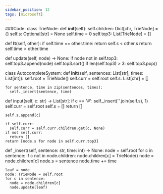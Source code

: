```yaml
---
sidebar_position: 12
tags: [microsoft]
---
```



###Code:
class TrieNode:
  def __init__(self):
    self.children: Dict[chr, TrieNode] = {}
    self.s: Optional[str] = None
    self.time = 0
    self.top3: List[TrieNode] = []

  def __lt__(self, other):
    if self.time == other.time:
      return self.s < other.s
    return self.time > other.time

  def update(self, node) -> None:
    if node not in self.top3:
      self.top3.append(node)
    self.top3.sort()
    if len(self.top3) > 3:
      self.top3.pop()


class AutocompleteSystem:
  def __init__(self, sentences: List[str], times: List[int]):
    self.root = TrieNode()
    self.curr = self.root
    self.s: List[chr] = []

    for sentence, time in zip(sentences, times):
      self._insert(sentence, time)

  def input(self, c: str) -> List[str]:
    if c == '#':
      self._insert(''.join(self.s), 1)
      self.curr = self.root
      self.s = []
      return []

    self.s.append(c)

    if self.curr:
      self.curr = self.curr.children.get(c, None)
    if not self.curr:
      return []
    return [node.s for node in self.curr.top3]

  def _insert(self, sentence: str, time: int) -> None:
    node = self.root
    for c in sentence:
      if c not in node.children:
        node.children[c] = TrieNode()
      node = node.children[c]
    node.s = sentence
    node.time += time

    leaf = node
    node: TrieNode = self.root
    for c in sentence:
      node = node.children[c]
      node.update(leaf)
